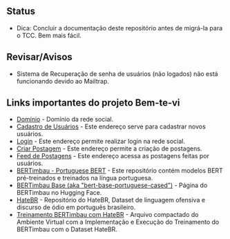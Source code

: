 ## Status
- Dica: Concluir a documentação deste repositório antes de migrá-la para o TCC. Bem mais fácil.

## Revisar/Avisos

- Sistema de Recuperação de senha de usuários (não logados) não está funcionando devido ao Mailtrap.

## Links importantes do projeto Bem-te-vi

- [Domínio](https://bemtevisocial.com.br) - Domínio da rede social.
- [Cadastro de Usuários](http://bem-te-vi-social.test/registro) - Este endereço serve para cadastrar novos usuários.
- [Login](http://bem-te-vi-social.test/login) - Este endereço permite realizar login na rede social.
- [Criar Postagem](http://bem-te-vi-social.test/postagens/criar) - Este endereço permite a criação de postagens.
- [Feed de Postagens](http://bem-te-vi-social.test/feed) - Este endereço acessa as postagens feitas por usuários.
- [BERTimbau - Portuguese BERT](https://github.com/neuralmind-ai/portuguese-bert/) - Este repositório contém modelos BERT pré-treinados e treinados na língua portuguesa.
- [BERTimbau Base (aka "bert-base-portuguese-cased")](https://huggingface.co/neuralmind/bert-base-portuguese-cased) - Página do BERTimbau no Hugging Face.
- [HateBR](https://github.com/franciellevargas/HateBR) - Repositório do HateBR, Dataset de linguagem ofensiva e discurso de ódio em português brasileiro.
- [Treinamento BERTimbau com HateBR](https://drive.google.com/file/d/1wESa9BlbC1RcNzKqEtKDwjU1iH3z1Q5R/view?usp=sharing) - Arquivo compactado do Ambiente Virtual com a Implementação e Execução do Treinamento do BERTimbau com o Dataset HateBR.

